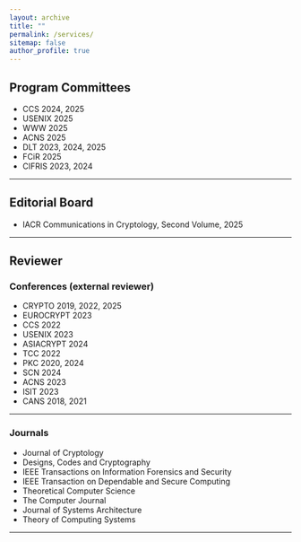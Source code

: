 ```yaml
---
layout: archive
title: ""
permalink: /services/
sitemap: false
author_profile: true
---
```


## Program Committees ##

- CCS 2024, 2025
- USENIX 2025
- WWW 2025
- ACNS 2025
- DLT 2023, 2024, 2025
- FCiR 2025
- CIFRIS 2023, 2024

---

## Editorial Board ##

- IACR Communications in Cryptology, Second Volume, 2025

---

## Reviewer ##

### Conferences (external reviewer) ####

- CRYPTO 2019, 2022, 2025
- EUROCRYPT 2023
- CCS 2022 
- USENIX 2023
- ASIACRYPT 2024
- TCC 2022
- PKC 2020, 2024
- SCN 2024
- ACNS 2023
- ISIT 2023
- CANS 2018, 2021

---

### Journals ####

- Journal of Cryptology
- Designs, Codes and Cryptography
- IEEE Transactions on Information Forensics and Security
- IEEE Transaction on Dependable and Secure Computing 
- Theoretical Computer Science 
- The Computer Journal 
- Journal of Systems Architecture
- Theory of Computing Systems

---

<!-- ## Other ##

- **Session Chair @ TPMPC 23**, Aarhus University, Aarhus, Denmark

- **Session Chair @ CCS 22**, Los Angeles, CA  
*Track*: Advanced Public Key Primitives -->
